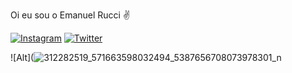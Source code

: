 Oi eu sou o Emanuel Rucci ✌️

[![Instagram](https://img.shields.io/badge/Instagram-E4405F?style=for-the-badge&logo=instagram&logoColor=white)](https://instagram.com/emanuelrucci_1?igshid=NzZhOTFlYzFmZQ==)
[![Twitter](https://img.shields.io/badge/Gmail-D14836?style=for-the-badge&logo=gmail&logoColor=white)](mailto:emanuelrucci10@gmail.com)

![Alt](![312282519_571663598032494_5387656708073978301_n](https://github.com/PaiDeFamilia2023/PaiDeFamilia2023/assets/146108466/5174aef9-8852-401f-99c0-e2394c536c0d)








